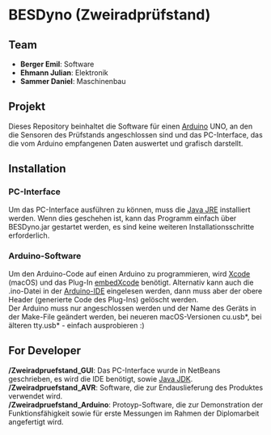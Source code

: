 # BESDyno (Zweiradprüfstand)

## Team
* **Berger Emil**: Software
* **Ehmann Julian**: Elektronik
* **Sammer Daniel**: Maschinenbau

## Projekt
Dieses Repository beinhaltet die Software für einen [Arduino](https://www.arduino.cc) UNO, an den die Sensoren des Prüfstands angeschlossen sind und das PC-Interface, das die vom Arduino empfangenen Daten auswertet und grafisch darstellt.

## Installation
### PC-Interface
Um das PC-Interface ausführen zu können, muss die [Java JRE](http://www.oracle.com/technetwork/java/javase/downloads/jre8-downloads-2133155.html) installiert werden. Wenn dies geschehen ist, kann das Programm einfach über BESDyno.jar gestartet werden, es sind keine weiteren Installationsschritte erforderlich.

### Arduino-Software
  Um den Arduino-Code auf einen Arduino zu programmieren, wird [Xcode](https://developer.apple.com/xcode/) (macOS) und das Plug-In [embedXcode](https://embedxcode.com/site/) benötigt. Alternativ kann auch die .ino-Datei in der [Arduino-IDE](https://www.arduino.cc/en/Main/Software) eingelesen werden, dann muss aber der obere Header (generierte Code des Plug-Ins) gelöscht werden.  
  Der Arduino muss nur angeschlossen werden und der Name des Geräts in der Make-File geändert werden, bei neueren macOS-Versionen cu.usb*, bei älteren tty.usb* - einfach ausprobieren :)  
  
## For Developer
  **/Zweiradpruefstand_GUI**: Das PC-Interface wurde in NetBeans geschrieben, es wird die IDE benötigt, sowie [Java JDK](http://www.oracle.com/technetwork/java/javase/downloads/index.html).  
  **/Zweiradpruefstand_AVR**: Software, die zur Endauslieferung des Produktes verwendet wird.  
  **/Zweiradpruefstand_Arduino**: Protoyp-Software, die zur Demonstration der Funktionsfähigkeit sowie für erste Messungen im Rahmen der Diplomarbeit angefertigt wird.  

